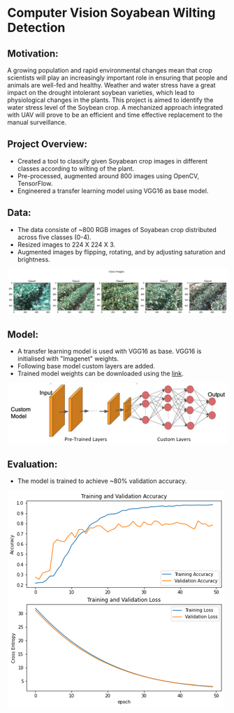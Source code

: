 # Computer Vision Soyabean Wilting Detection

## Motivation:
A growing population and rapid environmental changes mean that crop scientists will play an increasingly important role in ensuring that people and animals are well-fed and healthy. Weather and water stress have a great impact on the drought intolerant soybean varieties, which lead to physiological changes in the plants. This project is aimed to identify the water stress level of the Soybean crop. A mechanized approach integrated with UAV will prove to be an efficient and time effective replacement to the manual surveillance. 

## Project Overview:
* Created a tool to classify given Soyabean crop images in different classes according to wilting of the plant. 
* Pre-processed, augmented around 800 images using OpenCV, TensorFlow. 
* Engineered a transfer learning model using VGG16 as base model.

## Data: 
* The data consiste of ~800 RGB images of Soyabean crop distributed across five classes (0-4).
* Resized images to 224 X 224 X 3. 
* Augmented images by flipping, rotating, and by adjusting saturation and brightness. 

![Sample Images](https://github.com/trsarje/Soyabean_Wilting_Detection/blob/master/Images/ClassImg.png)

## Model:
* A transfer learning model is used with VGG16 as base. VGG16 is initialised with "Imagenet" weights.
* Following base model custom layers are added. 
* Trained model weights can be downloaded using the [link](https://drive.google.com/file/d/1-4z9Op1pfnEo-ZB90bLk-sYVEIL-43QK/view?usp=sharing).

![Model architecture](https://github.com/trsarje/Soyabean_Wilting_Detection/blob/master/Images/Modelpng.png)

## Evaluation:
* The model is trained to achieve ~80% validation accuracy. 

![Training graph](https://github.com/trsarje/Soyabean_Wilting_Detection/blob/master/Images/acc.png)


